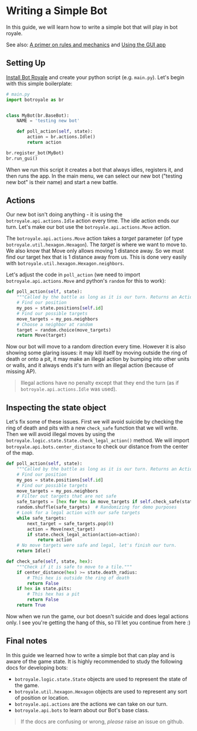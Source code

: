 # Writing a Simple Bot

In this guide, we will learn how to write a simple bot that will play in bot royale.

See also: [A primer on rules and mechanics](../mechanics_primer.html) and  [Using the GUI app](../ui/gui.html)

## Setting Up
[Install Bot Royale](../install.html) and create your python script (e.g. `main.py`). Let's begin with this simple boilerplate:
```python
# main.py
import botroyale as br


class MyBot(br.BaseBot):
    NAME = 'testing new bot'

    def poll_action(self, state):
        action = br.actions.Idle()
        return action

br.register_bot(MyBot)
br.run_gui()
```

When we run this script it creates a bot that always idles, registers it, and then runs the app. In the main menu, we can select our new bot ("testing new bot" is their name) and start a new battle.

## Actions
Our new bot isn't doing anything - it is using the `botroyale.api.actions.Idle` action every time. The idle action ends our turn. Let's make our bot use the `botroyale.api.actions.Move` action.

The `botroyale.api.actions.Move` action takes a *target* parameter (of type `botroyale.util.hexagon.Hexagon`). The *target* is where we want to move to. We also know that Move only allows moving 1 distance away. So we must find our target hex that is 1 distance away from us. This is done very easily with `botroyale.util.hexagon.Hexagon.neighbors`.

Let's adjust the code in `poll_action` (we need to import `botroyale.api.actions.Move` and python's `random` for this to work):

```python
def poll_action(self, state):
    """Called by the battle as long as it is our turn. Returns an Action."""
    # Find our position
    my_pos = state.positions[self.id]
    # Find our possible targets
    move_targets = my_pos.neighbors
    # Choose a neighbor at random
    target = random.choice(move_targets)
    return Move(target)
```

Now our bot will move to a random direction every time. However it is also showing some glaring issues: it may kill itself by moving outside the ring of death or onto a pit, it may make an illegal action by bumping into other units or walls, and it always ends it's turn with an illegal action (because of missing AP).

> Illegal actions have no penalty except that they end the turn (as if `botroyale.api.actions.Idle` was used).


## Inspecting the state object
Let's fix some of these issues. First we will avoid suicide by checking the ring of death and pits with a new `check_safe` function that we will write. Then we will avoid illegal moves by using the `botroyale.logic.state.State.check_legal_action()` method. We will import `botroyale.api.bots.center_distance` to check our distance from the center of the map.


```python
def poll_action(self, state):
    """Called by the battle as long as it is our turn. Returns an Action."""
    # Find our position
    my_pos = state.positions[self.id]
    # Find our possible targets
    move_targets = my_pos.neighbors
    # Filter out targets that are not safe
    safe_targets = [hex for hex in move_targets if self.check_safe(state, hex)]
    random.shuffle(safe_targets)  # Randomizing for demo purposes
    # Look for a legal action with our safe targets
    while safe_targets:
        next_target = safe_targets.pop(0)
        action = Move(next_target)
        if state.check_legal_action(action=action):
            return action
    # No move targets were safe and legal, let's finish our turn.
    return Idle()

def check_safe(self, state, hex):
    """Check if it is safe to move to a tile."""
    if center_distance(hex) >= state.death_radius:
        # This hex is outside the ring of death
        return False
    if hex in state.pits:
        # This hex has a pit
        return False
    return True
```

Now when we run the game, our bot doesn't suicide and does legal actions only. I see you're getting the hang of this, so I'll let you continue from here :)

## Final notes
In this guide we learned how to write a simple bot that can play and is aware of the game state. It is highly recommended to study the following docs for developing bots:

- `botroyale.logic.state.State` objects are used to represent the state of the game.
- `botroyale.util.hexagon.Hexagon` objects are used to represent any sort of position or location.
- `botroyale.api.actions` are the actions we can take on our turn.
- `botroyale.api.bots` to learn about our Bot's base class.

> If the docs are confusing or wrong, *please* raise an issue on github.
